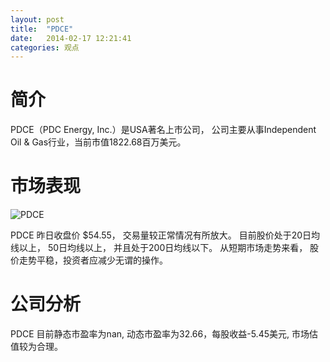 ```yaml
---
layout: post
title:  "PDCE"
date:   2014-02-17 12:21:41
categories: 观点
---
```


# 简介
PDCE（PDC Energy, Inc.）是USA著名上市公司，
公司主要从事Independent Oil & Gas行业，当前市值1822.68百万美元。

# 市场表现

![PDCE](http://finviz.com/chart.ashx?t=PDCE&ty=c&ta=1&p=d&s=l)

PDCE 昨日收盘价 $54.55，
交易量较正常情况有所放大。
目前股价处于20日均线以上，
50日均线以上，
并且处于200日均线以下。
从短期市场走势来看，
股价走势平稳，投资者应减少无谓的操作。

# 公司分析
PDCE 目前静态市盈率为nan, 动态市盈率为32.66，每股收益-5.45美元,
市场估值较为合理。
